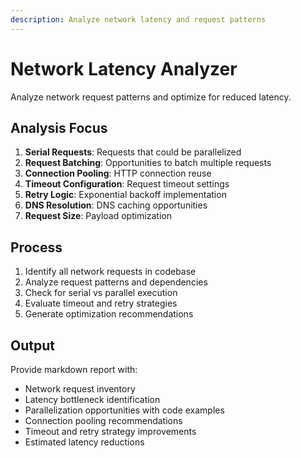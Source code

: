 ```yaml
---
description: Analyze network latency and request patterns
---
```


# Network Latency Analyzer

Analyze network request patterns and optimize for reduced latency.

## Analysis Focus

1. **Serial Requests**: Requests that could be parallelized
2. **Request Batching**: Opportunities to batch multiple requests
3. **Connection Pooling**: HTTP connection reuse
4. **Timeout Configuration**: Request timeout settings
5. **Retry Logic**: Exponential backoff implementation
6. **DNS Resolution**: DNS caching opportunities
7. **Request Size**: Payload optimization

## Process

1. Identify all network requests in codebase
2. Analyze request patterns and dependencies
3. Check for serial vs parallel execution
4. Evaluate timeout and retry strategies
5. Generate optimization recommendations

## Output

Provide markdown report with:
- Network request inventory
- Latency bottleneck identification
- Parallelization opportunities with code examples
- Connection pooling recommendations
- Timeout and retry strategy improvements
- Estimated latency reductions

